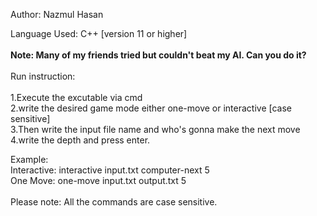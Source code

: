 Author: Nazmul Hasan<br>

Language Used: C++ [version 11 or higher]<br>
<br>
<b>Note: Many of my friends tried but couldn't beat my AI. Can you do it? </b><br>
<br>
Run instruction:<br>
<br>
1.Execute the excutable via cmd <br>
2.write the desired game mode either one-move or interactive [case sensitive] <br>
3.Then write the input file name and who's gonna make the next move <br>
4.write the depth and press enter. <br>

Example:<br>
Interactive: interactive input.txt computer-next 5<br>
One Move: one-move input.txt output.txt 5<br>
<br>
Please note: All the commands are case sensitive.<br>
